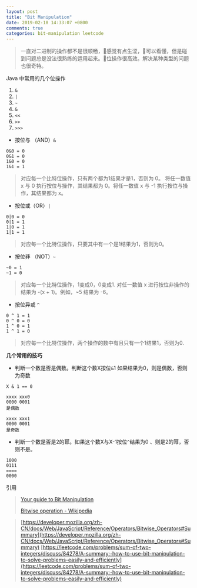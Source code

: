 ```yaml
---
layout: post
title: "Bit Manipulation"
date: 2019-02-18 14:33:07 +0800
comments: true
categories: bit-manipulation leetcode
---
```




>  一直对二进制的操作都不是很顺畅，感觉有点生涩，可以看懂，但是碰到问题总是没法很熟练的运用起来。位操作很高效。解决某种类型的问题也很奇特。



Java 中常用的几个位操作



1. `&`
2. `|`
3. `~`
4. `&`
5. `<<`
6. `>>`
7. `>>>`



- 按位与 （AND）`&`

```shell
0&0 = 0
0&1 = 0
1&0 = 0
1&1 = 1
```

> 对应每一个比特位操作，只有两个都为1结果才是1，否则为 0。
> 将任一数值 x 与 0 执行按位与操作，其结果都为 0。将任一数值 x 与 -1 执行按位与操作，其结果都为 x。

- 按位或（OR）`|`

```shell
0|0 = 0
0|1 = 1
1|0 = 1
1|1 = 1
```

> 对应每一个比特位操作，只要其中有一个是1结果为1，否则为0。

- 按位非 （NOT）`~`

```shell
~0 = 1
~1 = 0
```

> 对应每一个比特位操作，1变成0，0变成1.
> 对任一数值 x 进行按位非操作的结果为 -(x + 1)。例如，~5 结果为 -6。

- 按位异或 `^`

```shell
0 ^ 1 = 1
0 ^ 0 = 0
1 ^ 0 = 1
1 ^ 1 = 0
```

> 对应每一个比特位操作，两个操作的数中有且只有一个1结果1，否则为0.



**几个常用的技巧**

- 判断一个数是否是偶数。判断这个数X按位`&`1 如果结果为0，则是偶数，否则为奇数

```shell
X & 1 == 0

xxxx xxx0
0000 0001
是偶数

xxxx xxx1
0000 0001
是奇数

```



- 判断一个数是否是2的幂。如果这个数X与X-1按位`^`结果为0 、则是2的幂，否则不是。

```shell
1000
0111
====
0000
```



引用

> [Your guide to Bit Manipulation](https://codeburst.io/your-guide-to-bit-manipulation-48e7692f314a)
>
> [Bitwise operation - Wikipedia](https://zh.wikipedia.org/wiki/%E4%BD%8D%E6%93%8D%E4%BD%9C)

> [https://developer.mozilla.org/zh-CN/docs/Web/JavaScript/Reference/Operators/Bitwise_Operators#Summary](https://developer.mozilla.org/zh-CN/docs/Web/JavaScript/Reference/Operators/Bitwise_Operators#Summary)
> [https://leetcode.com/problems/sum-of-two-integers/discuss/84278/A-summary:-how-to-use-bit-manipulation-to-solve-problems-easily-and-efficiently](https://leetcode.com/problems/sum-of-two-integers/discuss/84278/A-summary:-how-to-use-bit-manipulation-to-solve-problems-easily-and-efficiently)
